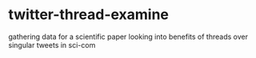 # twitter-thread-examine
gathering data for a scientific paper looking into benefits of threads over singular tweets in sci-com

